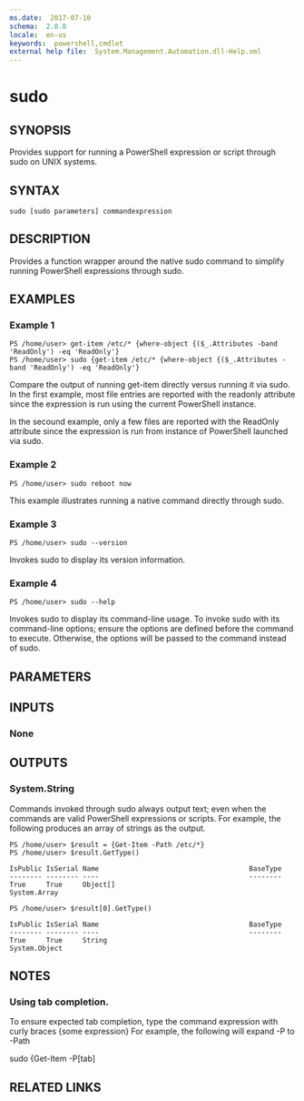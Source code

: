 ```yaml
---
ms.date:  2017-07-10
schema:  2.0.0
locale:  en-us
keywords:  powershell,cmdlet
external help file:  System.Management.Automation.dll-Help.xml
---
```


# sudo

## SYNOPSIS
Provides support for running a PowerShell expression or script through sudo on UNIX systems.

## SYNTAX

```
sudo [sudo parameters] commandexpression
```

## DESCRIPTION
Provides a function wrapper around the native sudo command to simplify running PowerShell expressions through sudo.

## EXAMPLES

### Example 1
```
PS /home/user> get-item /etc/* {where-object {($_.Attributes -band 'ReadOnly') -eq 'ReadOnly'}
PS /home/user> sudo {get-item /etc/* {where-object {($_.Attributes -band 'ReadOnly') -eq 'ReadOnly'}
```
Compare the output of running get-item directly versus running it via sudo.
In the first example, most file entries are reported with the readonly attribute since the expression is run using the current PowerShell instance.

In the secound example, only a few files are reported with the ReadOnly attribute since the expression is run from instance of PowerShell launched via sudo.

### Example 2
```
PS /home/user> sudo reboot now
```
This example illustrates running a native command directly through sudo.

### Example 3
```
PS /home/user> sudo --version
```
Invokes sudo to display its version information.

### Example 4
```
PS /home/user> sudo --help
```
Invokes sudo to display its command-line usage.
To invoke sudo with its command-line options; ensure the options are defined before the command to execute. Otherwise, the options will be passed to the command instead of sudo.

## PARAMETERS

## INPUTS

### None

## OUTPUTS

### System.String

Commands invoked through sudo always output text; even when the commands are valid PowerShell expressions or scripts. For example, the following produces an array of strings as the output.
```
PS /home/user> $result = {Get-Item -Path /etc/*}
PS /home/user> $result.GetType()

IsPublic IsSerial Name                                     BaseType
-------- -------- ----                                     --------
True     True     Object[]                                 System.Array

PS /home/user> $result[0].GetType()

IsPublic IsSerial Name                                     BaseType
-------- -------- ----                                     --------
True     True     String                                   System.Object

```

## NOTES

### Using tab completion.
To ensure expected tab completion, type the command expression with curly braces {some expression}
For example, the following will expand -P to -Path

sudo {Get-Item -P[tab]

## RELATED LINKS


